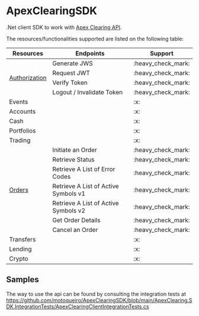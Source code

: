# ApexClearingSDK
.Net client SDK to work with [Apex Clearing API](https://developer.apexclearing.com/apexclearing/reference/getting-started).

The resources/functionalities supported are listed on the following table:

<table>
    <thead>
        <tr>
            <th>Resources</th>
            <th>Endpoints</th>
            <th>Support</th>
        </tr>
    </thead>
    <tbody>
        <tr>
            <td rowspan=4>
                <a href="https://developer.apexclearing.com/apexclearing/reference/authorization-main" target="_blank">Authorization</a>
            </td>
            <td>Generate JWS</td>
            <td>:heavy_check_mark:</td>
        </tr>
        <tr>
            <td>Request JWT</td>
            <td>:heavy_check_mark:</td>
        </tr>
        <tr>
            <td>Verify Token</td>
            <td>:heavy_check_mark:</td>
        </tr>
        <tr>
            <td>Logout / Invalidate Token</td>
            <td>:heavy_check_mark:</td>
        </tr>
        <tr>
            <td colspan=2>Events</td>
            <td>:x:</td>
        </tr>
        <tr>
            <td colspan=2>Accounts</td>
            <td>:x:</td>
        </tr>
        <tr>
            <td colspan=2>Cash</td>
            <td>:x:</td>
        </tr>
        <tr>
            <td colspan=2>Portfolios</td>
            <td>:x:</td>
        </tr>
        <tr>
            <td colspan=2>Trading</td>
            <td>:x:</td>
        </tr>
        <tr>
            <td rowspan=7>
                <a href="https://developer.apexclearing.com/apexclearing/reference/orders-main" target="_blank">Orders</a>
            </td>
            <td>Initiate an Order</td>
            <td>:heavy_check_mark:</td>
        </tr>
        <tr>
            <td>Retrieve Status</td>
            <td>:heavy_check_mark:</td>
        </tr>
        <tr>
            <td>Retrieve A List of Error Codes</td>
            <td>:heavy_check_mark:</td>
        </tr>
        <tr>
            <td>Retrieve A List of Active Symbols v1</td>
            <td>:heavy_check_mark:</td>
        </tr>
        <tr>
            <td>Retrieve A List of Active Symbols v2</td>
            <td>:heavy_check_mark:</td>
        </tr>
        <tr>
            <td>Get Order Details</td>
            <td>:heavy_check_mark:</td>
        </tr>
        <tr>
            <td>Cancel an Order</td>
            <td>:heavy_check_mark:</td>
        </tr>
        <tr>
            <td colspan=2>Transfers</td>
            <td>:x:</td>
        </tr>
        <tr>
            <td colspan=2>Lending</td>
            <td>:x:</td>
        </tr>
        <tr>
            <td colspan=2>Crypto</td>
            <td>:x:</td>
        </tr>
    </tbody>
</table>

## Samples

The way to use the api can be found by consulting the integration tests at <https://github.com/motoqueiro/ApexClearingSDK/blob/main/ApexClearing.SDK.IntegrationTests/ApexClearingClientIntegrationTests.cs>
